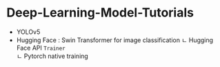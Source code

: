 # Deep-Learning-Model-Tutorials

- YOLOv5
- Hugging Face : Swin Transformer for image classification
   ㄴ Hugging Face API `Trainer`  
   ㄴ Pytorch native training
